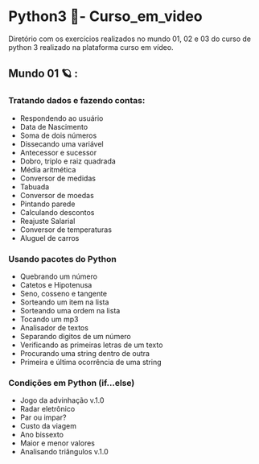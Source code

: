 # Python3 🐍- Curso_em_video
Diretório com os exercícios realizados no mundo 01, 02 e 03 do curso de python 3 realizado na plataforma curso em vídeo.
## Mundo 01 🪐 :
### Tratando dados e fazendo contas: 
- Respondendo ao usuário
- Data de Nascimento
- Soma de dois números
- Dissecando uma variável
- Antecessor e sucessor
- Dobro, triplo e raiz quadrada
- Média aritmética
- Conversor de medidas
- Tabuada
- Conversor de moedas
- Pintando parede
- Calculando descontos
- Reajuste Salarial
- Conversor de temperaturas
- Aluguel de carros
### Usando pacotes do Python
- Quebrando um número
- Catetos e Hipotenusa
- Seno, cosseno e tangente
- Sorteando um item na lista
- Sorteando uma ordem na lista
- Tocando um mp3
- Analisador de textos
- Separando digitos de um número
- Verificando as primeiras letras de um texto
- Procurando uma string dentro de outra
- Primeira e última ocorrência de uma string
### Condições em Python (if...else)
- Jogo da advinhação v.1.0
- Radar eletrônico
- Par ou impar?
- Custo da viagem
- Ano bissexto
- Maior e menor valores
- Analisando triângulos v.1.0


